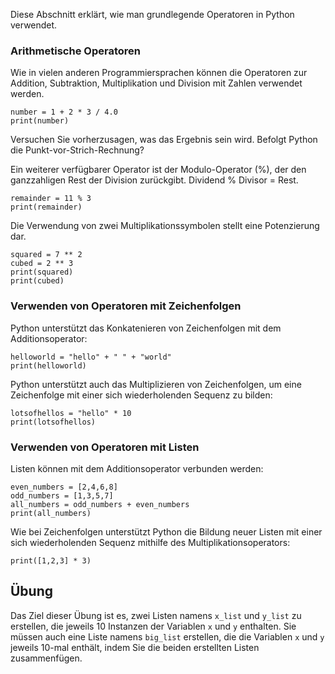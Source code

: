 Diese Abschnitt erklärt, wie man grundlegende Operatoren in Python verwendet.

### Arithmetische Operatoren

Wie in vielen anderen Programmiersprachen können die Operatoren zur Addition, Subtraktion, Multiplikation und Division mit Zahlen verwendet werden.<br>

    number = 1 + 2 * 3 / 4.0
    print(number)

Versuchen Sie vorherzusagen, was das Ergebnis sein wird. Befolgt Python die Punkt-vor-Strich-Rechnung?

Ein weiterer verfügbarer Operator ist der Modulo-Operator (%), der den ganzzahligen Rest der Division zurückgibt. Dividend % Divisor = Rest.

    remainder = 11 % 3
    print(remainder)

Die Verwendung von zwei Multiplikationssymbolen stellt eine Potenzierung dar.

    squared = 7 ** 2
    cubed = 2 ** 3
    print(squared)
    print(cubed)

### Verwenden von Operatoren mit Zeichenfolgen

Python unterstützt das Konkatenieren von Zeichenfolgen mit dem Additionsoperator:

    helloworld = "hello" + " " + "world"
    print(helloworld)

Python unterstützt auch das Multiplizieren von Zeichenfolgen, um eine Zeichenfolge mit einer sich wiederholenden Sequenz zu bilden:

    lotsofhellos = "hello" * 10
    print(lotsofhellos)

### Verwenden von Operatoren mit Listen

Listen können mit dem Additionsoperator verbunden werden:

    even_numbers = [2,4,6,8]
    odd_numbers = [1,3,5,7]
    all_numbers = odd_numbers + even_numbers
    print(all_numbers)

Wie bei Zeichenfolgen unterstützt Python die Bildung neuer Listen mit einer sich wiederholenden Sequenz mithilfe des Multiplikationsoperators:

    print([1,2,3] * 3)

Übung
--------

Das Ziel dieser Übung ist es, zwei Listen namens `x_list` und `y_list` zu erstellen, die jeweils 10 Instanzen der Variablen `x` und `y` enthalten. Sie müssen auch eine Liste namens `big_list` erstellen, die die Variablen `x` und `y` jeweils 10-mal enthält, indem Sie die beiden erstellten Listen zusammenfügen.